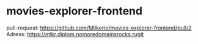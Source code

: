 # movies-explorer-frontend

pull-request: https://github.com/Milkerio/movies-explorer-frontend/pull/2
Adress: https://mlkr.diplom.nomoredomainsrocks.rugit 